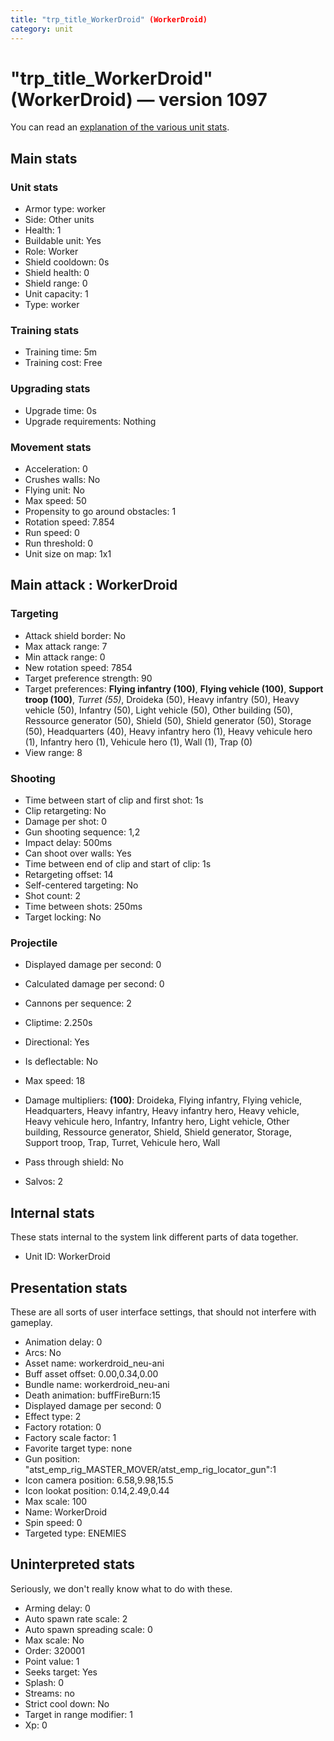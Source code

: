 ```yaml
---
title: "trp_title_WorkerDroid" (WorkerDroid)
category: unit
---
```


# "trp_title_WorkerDroid" (WorkerDroid) — version 1097

You can read an [explanation  of the various unit stats](unitexplained.md).

## Main stats

### Unit stats

  * Armor type: worker
  * Side: Other units
  * Health: 1
  * Buildable unit: Yes
  * Role: Worker
  * Shield cooldown: 0s
  * Shield health: 0
  * Shield range: 0
  * Unit capacity: 1
  * Type: worker

### Training stats

  * Training time: 5m
  * Training cost: Free

### Upgrading stats

  * Upgrade time: 0s
  * Upgrade requirements: Nothing

### Movement stats

  * Acceleration: 0
  * Crushes walls: No
  * Flying unit: No
  * Max speed: 50
  * Propensity to go around obstacles: 1
  * Rotation speed: 7.854
  * Run speed: 0
  * Run threshold: 0
  * Unit size on map: 1x1

## Main attack : WorkerDroid

### Targeting

  * Attack shield border: No
  * Max attack range: 7
  * Min attack range: 0
  * New rotation speed: 7854
  * Target preference strength: 90
  * Target preferences: **Flying infantry (100)**, **Flying vehicle (100)**, **Support troop (100)**, _Turret (55)_, Droideka (50), Heavy infantry (50), Heavy vehicle (50), Infantry (50), Light vehicle (50), Other building (50), Ressource generator (50), Shield (50), Shield generator (50), Storage (50), Headquarters (40), Heavy infantry hero (1), Heavy vehicule hero (1), Infantry hero (1), Vehicule hero (1), Wall (1), Trap (0)
  * View range: 8

### Shooting

  * Time between start of clip and first shot: 1s
  * Clip retargeting: No
  * Damage per shot: 0
  * Gun shooting sequence: 1,2
  * Impact delay: 500ms
  * Can shoot over walls: Yes
  * Time between end of clip and start of clip: 1s
  * Retargeting offset: 14
  * Self-centered targeting: No
  * Shot count: 2
  * Time between shots: 250ms
  * Target locking: No

### Projectile

  * Displayed damage per second: 0
  * Calculated damage per second: 0

  * Cannons per sequence: 2
  * Cliptime: 2.250s
  * Directional: Yes
  * Is deflectable: No
  * Max speed: 18
  * Damage multipliers: **(100)**: Droideka, Flying infantry, Flying vehicle, Headquarters, Heavy infantry, Heavy infantry hero, Heavy vehicle, Heavy vehicule hero, Infantry, Infantry hero, Light vehicle, Other building, Ressource generator, Shield, Shield generator, Storage, Support troop, Trap, Turret, Vehicule hero, Wall
  * Pass through shield: No
  * Salvos: 2

## Internal stats

These stats internal to the system link different parts of data together.

  * Unit ID: WorkerDroid

## Presentation stats

These are all sorts of user interface settings, that should not interfere with gameplay.

  * Animation delay: 0
  * Arcs: No
  * Asset name: workerdroid_neu-ani
  * Buff asset offset: 0.00,0.34,0.00
  * Bundle name: workerdroid_neu-ani
  * Death animation: buffFireBurn:15
  * Displayed damage per second: 0
  * Effect type: 2
  * Factory rotation: 0
  * Factory scale factor: 1
  * Favorite target type: none
  * Gun position: "atst_emp_rig_MASTER_MOVER/atst_emp_rig_locator_gun":1
  * Icon camera position: 6.58,9.98,15.5
  * Icon lookat position: 0.14,2.49,0.44
  * Max scale: 100
  * Name: WorkerDroid
  * Spin speed: 0
  * Targeted type: ENEMIES

## Uninterpreted stats

Seriously, we don't really know what to do with these.

  * Arming delay: 0
  * Auto spawn rate scale: 2
  * Auto spawn spreading scale: 0
  * Max scale: No
  * Order: 320001
  * Point value: 1
  * Seeks target: Yes
  * Splash: 0
  * Streams: no
  * Strict cool down: No
  * Target in range modifier: 1
  * Xp: 0

